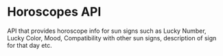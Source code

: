 # Horoscopes API
API that provides horoscope info for sun signs such as Lucky Number, Lucky Color, Mood, Compatibility with other sun signs, description of sign for that day etc.
